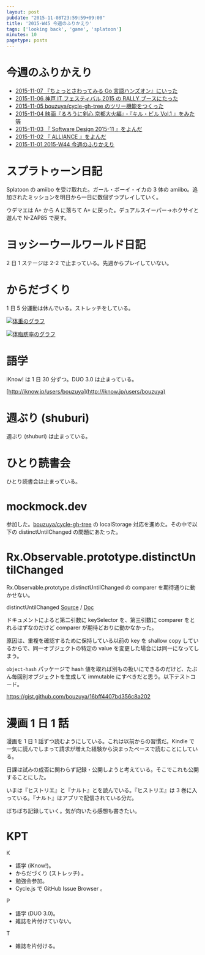 ```yaml
---
layout: post
pubdate: "2015-11-08T23:59:59+09:00"
title: '2015-W45 今週のふりかえり'
tags: ['looking back', 'game', 'splatoon']
minutes: 10
pagetype: posts
---
```

# 今週のふりかえり

- [2015-11-07 『ちょっとさわってみる Go 言語ハンズオン』にいった][2015-11-07]
- [2015-11-06 神戸 IT フェスティバル 2015 の RALLY ブースにたった][2015-11-06]
- [2015-11-05 bouzuya/cycle-gh-tree のツリー機能をつくった][2015-11-05]
- [2015-11-04 映画『るろうに剣心 京都大火編』・『キル・ビル Vol.1 』をみた等][2015-11-04]
- [2015-11-03 『 Software Design 2015-11 』をよんだ][2015-11-03]
- [2015-11-02 『 ALLIANCE 』をよんだ][2015-11-02]
- [2015-11-01 2015-W44 今週のふりかえり][2015-11-01]

# スプラトゥーン日記

Splatoon の amiibo を受け取れた。ガール・ボーイ・イカの 3 体の amiibo。追加されたミッションを明日から一日に数個ずつプレイしていく。

ウデマエは A+ から A に落ちて A+ に戻った。デュアルスイーパー→ホクサイと遊んで N-ZAP85 で戻す。

# ヨッシーウールワールド日記

2 日 1 ステージは 2-2 で止まっている。先週からプレイしていない。

# からだづくり

1 日 5 分運動は休んでいる。ストレッチをしている。

[![体重のグラフ][graph-weight-img]][graph-weight-url]

[![体脂肪率のグラフ][graph-percent-img]][graph-percent-url]

# 語学

iKnow! は 1 日 30 分ずつ。DUO 3.0 は止まっている。

[http://iknow.jp/users/bouzuya](http://iknow.jp/users/bouzuya)

# 週ぶり (shuburi)

週ぶり (shuburi) は止まっている。

# ひとり読書会

ひとり読書会は止まっている。

# mockmock.dev

参加した。[bouzuya/cycle-gh-tree][] の localStorage 対応を進めた。その中で以下の distinctUntilChanged の問題にあたった。

# Rx.Observable.prototype.distinctUntilChanged

Rx.Observable.prototype.distinctUntilChanged の comparer を期待通りに動かせない。

distinctUntilChanged [Source](https://github.com/Reactive-Extensions/RxJS/blob/v4.0.6/src/core/linq/observable/distinctuntilchanged.js) / [Doc](https://github.com/Reactive-Extensions/RxJS/blob/v4.0.6/doc/api/core/operators/distinctuntilchanged.md)

ドキュメントによると第二引数に keySelector を、第三引数に comparer をとれるはずなのだけど comparer が期待どおりに動かなかった。

原因は、重複を確認するために保持している以前の key を shallow copy しているからで、同一オブジェクトの特定の value を変更した場合には同一になってしまう。

`object-hash` パッケージで hash 値を取れば別もの扱いにできるのだけど、たぶん毎回別オブジェクトを生成して immutable にすべきだと思う。以下テストコード。

https://gist.github.com/bouzuya/16bff4407bd356c8a202

# 漫画 1 日 1 話

漫画を 1 日 1 話ずつ読むようにしている。これは以前からの習慣だ。Kindle で一気に読んでしまって請求が増えた経験から決まったペースで読むことにしている。

日課は試みの成否に関わらず記録・公開しようと考えている。そこでこれも公開することにした。

いまは『ヒストリエ』と『ナルト』とを読んでいる。『ヒストリエ』は 3 巻に入っている。『ナルト』はアプリで配信されている分だ。

ぼちぼち記録していく。気が向いたら感想も書きたい。

# KPT

K

- 語学 (iKnow!)。
- からだづくり (ストレッチ) 。
- 勉強会参加。
- Cycle.js で GitHub Issue Browser 。

P

- 語学 (DUO 3.0)。
- 雑誌を片付けていない。

T

- 雑誌を片付ける。

[graph-percent-img]: http://graph.hatena.ne.jp/bouzuya/graph?graphname=percent&startdate=2015-01-01&enddate=2015-11-08
[graph-percent-url]: http://graph.hatena.ne.jp/bouzuya/percent/?startdate=2015-01-01&enddate=2015-11-08
[graph-weight-img]: http://graph.hatena.ne.jp/bouzuya/graph?graphname=weight&startdate=2015-01-01&enddate=2015-11-08
[graph-weight-url]: http://graph.hatena.ne.jp/bouzuya/weight/?startdate=2015-01-01&enddate=2015-11-08
[2015-11-01]: http://blog.bouzuya.net/2015/11/01/
[2015-11-02]: http://blog.bouzuya.net/2015/11/02/
[2015-11-03]: http://blog.bouzuya.net/2015/11/03/
[2015-11-04]: http://blog.bouzuya.net/2015/11/04/
[2015-11-05]: http://blog.bouzuya.net/2015/11/05/
[2015-11-06]: http://blog.bouzuya.net/2015/11/06/
[2015-11-07]: http://blog.bouzuya.net/2015/11/07/
[bouzuya/cycle-gh-tree]: https://github.com/bouzuya/cycle-gh-tree
